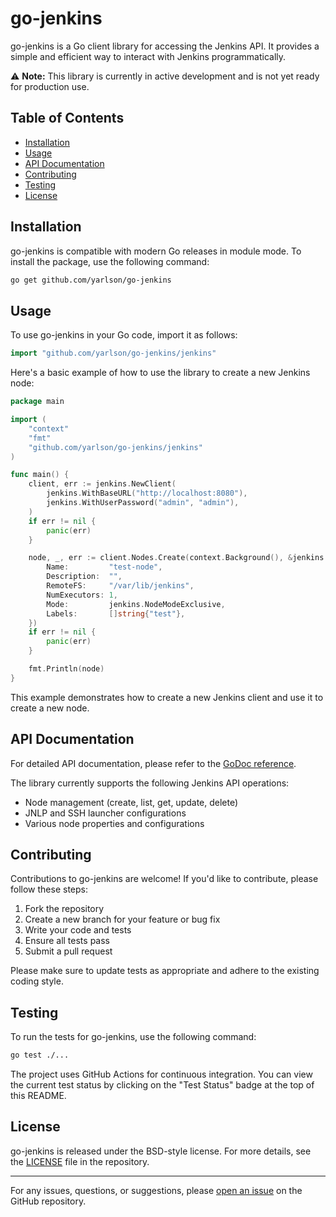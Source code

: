 # go-jenkins

go-jenkins is a Go client library for accessing the Jenkins API. It provides a simple and efficient way to interact with Jenkins programmatically.

⚠️ **Note:** This library is currently in active development and is not yet ready for production use.

## Table of Contents

- [Installation](#installation)
- [Usage](#usage)
- [API Documentation](#api-documentation)
- [Contributing](#contributing)
- [Testing](#testing)
- [License](#license)

## Installation

go-jenkins is compatible with modern Go releases in module mode. To install the package, use the following command:

```sh
go get github.com/yarlson/go-jenkins
```

## Usage

To use go-jenkins in your Go code, import it as follows:

```go
import "github.com/yarlson/go-jenkins/jenkins"
```

Here's a basic example of how to use the library to create a new Jenkins node:

```go
package main

import (
    "context"
    "fmt"
    "github.com/yarlson/go-jenkins/jenkins"
)

func main() {
    client, err := jenkins.NewClient(
        jenkins.WithBaseURL("http://localhost:8080"),
        jenkins.WithUserPassword("admin", "admin"),
    )
    if err != nil {
        panic(err)
    }

    node, _, err := client.Nodes.Create(context.Background(), &jenkins.Node{
        Name:         "test-node",
        Description:  "",
        RemoteFS:     "/var/lib/jenkins",
        NumExecutors: 1,
        Mode:         jenkins.NodeModeExclusive,
        Labels:       []string{"test"},
    })
    if err != nil {
        panic(err)
    }

    fmt.Println(node)
}
```

This example demonstrates how to create a new Jenkins client and use it to create a new node.

## API Documentation

For detailed API documentation, please refer to the [GoDoc reference](https://pkg.go.dev/github.com/yarlson/go-jenkins/jenkins).

The library currently supports the following Jenkins API operations:

- Node management (create, list, get, update, delete)
- JNLP and SSH launcher configurations
- Various node properties and configurations

## Contributing

Contributions to go-jenkins are welcome! If you'd like to contribute, please follow these steps:

1. Fork the repository
2. Create a new branch for your feature or bug fix
3. Write your code and tests
4. Ensure all tests pass
5. Submit a pull request

Please make sure to update tests as appropriate and adhere to the existing coding style.

## Testing

To run the tests for go-jenkins, use the following command:

```sh
go test ./...
```

The project uses GitHub Actions for continuous integration. You can view the current test status by clicking on the "Test Status" badge at the top of this README.

## License

go-jenkins is released under the BSD-style license. For more details, see the [LICENSE](LICENSE) file in the repository.

---

For any issues, questions, or suggestions, please [open an issue](https://github.com/yarlson/go-jenkins/issues) on the GitHub repository.
